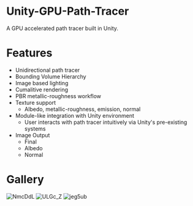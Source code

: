 # Unity-GPU-Path-Tracer
A GPU accelerated path tracer built in Unity.
# Features
- Unidirectional path tracer
- Bounding Volume Hierarchy
- Image based lighting
- Cumalitive rendering
- PBR metallic-roughness workflow
- Texture support
  - Albedo, metallic-roughness, emission, normal
- Module-like integration with Unity environment
  - User interacts with path tracer intuitively via Unity's pre-existing systems
- Image Output
  - Final  
  - Albedo
  - Normal
# Gallery
![NmcDdL](https://github.com/mooddood235/Unity-GPU-Path-Tracer/assets/62807754/34ab76f8-6f55-470c-80b8-349c6e1d91cc)
![ULGc_Z](https://github.com/mooddood235/Unity-GPU-Path-Tracer/assets/62807754/1ad37762-e80b-4238-83de-0f6ee2fd3369)
![jeg5ub](https://github.com/mooddood235/Unity-GPU-Path-Tracer/assets/62807754/8c6bbf70-a131-4f16-ba8b-36919d85d397)

  
